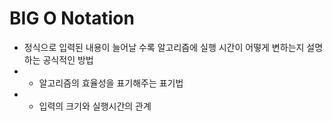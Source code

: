 # BIG O Notation
- 정식으로 입력된 내용이 늘어날 수록 알고리즘에 실행 시간이 어떻게 변하는지 설명하는 공식적인 방법
- - 알고리즘의 효율성을 표기해주는 표기법
- - 입력의 크기와 실행시간의 관계
